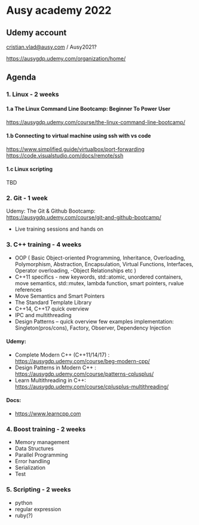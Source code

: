 # Ausy academy 2022

## Udemy account
cristian.vlad@ausy.com / Ausy2021? 

https://ausygdp.udemy.com/organization/home/

## Agenda

### 1. Linux - 2 weeks
#### 1.a The Linux Command Line Bootcamp: Beginner To Power User
  https://ausygdp.udemy.com/course/the-linux-command-line-bootcamp/ 
#### 1.b Connecting to virtual machine using ssh with vs code 
  https://www.simplified.guide/virtualbox/port-forwarding
  https://code.visualstudio.com/docs/remote/ssh
#### 1.c Linux scripting
  TBD
  
### 2. Git  - 1 week

Udemy:
The Git & Github Bootcamp: https://ausygdp.udemy.com/course/git-and-github-bootcamp/
+ Live training sessions and hands on

### 3. C++ training - 4 weeks
  - OOP ( Basic Object-oriented Programming, Inheritance, Overloading, Polymorphism, Abstraction, Encapsulation, Virtual Functions, Interfaces, Operator overloading,   -Object Relationships etc ) 
  - C++11 specifics  - new keywords, std::atomic, unordered containers, move semantics, std::mutex, lambda function, smart pointers, rvalue references
  - Move Semantics and Smart Pointers
  - The Standard Template Library 
  - C++14, C++17 quick overview 
  - IPC and multithreading
  - Design Patterns – quick overview few examples implementation: Singleton(pros/cons), Factory, Observer, Dependency Injection 

#### Udemy:
  - Complete Modern C++ (C++11/14/17) : https://ausygdp.udemy.com/course/beg-modern-cpp/
  - Design Patterns in Modern C++ : https://ausygdp.udemy.com/course/patterns-cplusplus/ 
  - Learn Multithreading in C++: https://ausygdp.udemy.com/course/cplusplus-multithreading/ 

#### Docs:
  - https://www.learncpp.com 

### 4. Boost training - 2 weeks
  - Memory management
  - Data Structures
  - Parallel Programming
  - Error handling
  - Serialization 
  - Test 

### 5. Scripting - 2 weeks
  - python
  - regular expression
  - ruby(?)

